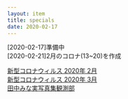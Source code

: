 ```yaml
---
layout: item
title: specials
date: 2020-02-17
---
```

[2020-02-17]準備中<br>
[2020-02-21]2月のコロナ(13~20)を作成

[新型コロナウィルス 2020年 2月](https://kidokun153.github.io/specials/[2020-02]COVID-19.html)<br>
[新型コロナウィルス 2020年 3月](https://kidokun153.github.io/specials/[2020-03]COVID-19.html)<br>
[田中みな実写真集観測部](https://kidokun153.github.io/specials/sincerely-yours.html)

